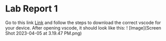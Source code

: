# Lab Report 1
Go to this link [Link](https://code.visualstudio.com/) and follow the steps to download the correct vscode for your device.
After opening vscode, it should look like this:
! [Image](Screen Shot 2023-04-05 at 3.19.47 PM.png)
